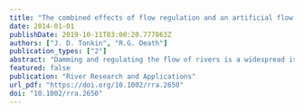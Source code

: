 ```yaml
---
title: "The combined effects of flow regulation and an artificial flow release on a regulated river"
date: 2014-01-01
publishDate: 2019-10-11T03:00:20.777863Z
authors: ["J. D. Tonkin", "R.G. Death"]
publication_types: ["2"]
abstract: "Damming and regulating the flow of rivers is a widespread issue and can have a significant impact on resident biota. The Tongariro River, central North Island, New Zealand, has a flow regime that is regulated by two hydroelectric dams along its length, and it has been suggested that 'flushing flows' would assist benthic communities by removing 'nuisance' periphyton growth forms that typically occur in autumn. We assessed whether (i) damming has altered periphyton and macroinvertebrate communities downstream of the Rangipo Dam and (ii) whether the release of a flow pulse equivalent to 50 times the baseflow is sufficient to (a) move the substrate in the section of river downstream of this dam and (b) impact benthic periphyton and macroinvertebrate communities. Downstream macroinvertebrate communities were impacted by the presence of the dam, but periphyton was not. No movement of substrate occurred downstream of the dam as a result of the flow release, which was likely because of naturally high embeddedness and armouring of substrate. Periphyton biomass and macroinvertebrate density were not affected by the release indicating that larger releases would be required to have any effect on benthic communities downstream of this dam. This study highlights the importance of considering natural bed structure and sediment dynamics when using flow releases downstream of dams to control periphyton."
featured: false
publication: "River Research and Applications"
url_pdf: "https://doi.org/10.1002/rra.2650"
doi: "10.1002/rra.2650"
---
```


